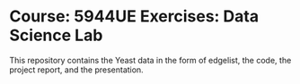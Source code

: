 # Course: 5944UE Exercises: Data Science Lab
This repository contains the Yeast data in the form of edgelist, the code, the project report, and the presentation. 
